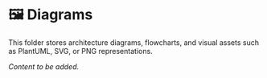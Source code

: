 # 🖼️ Diagrams

This folder stores architecture diagrams, flowcharts, and visual assets such as PlantUML, SVG, or PNG representations.

_Content to be added._
